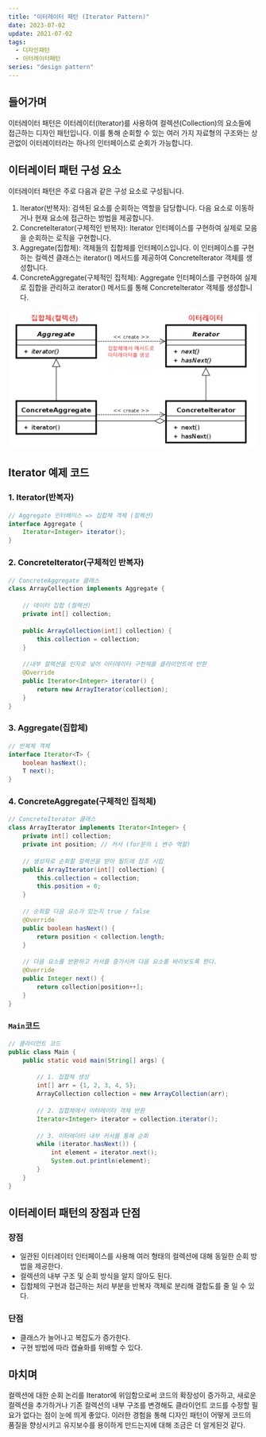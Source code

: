```yaml
---
title: "이터레이터 패턴 (Iterator Pattern)"
date: 2023-07-02
update: 2021-07-02
tags:
  - 디자인패턴
  - 이터레이터패턴
series: "design pattern"
---
```


## 들어가며

이터레이터 패턴은 이터레이터(Iterator)를 사용하여 컬렉션(Collection)의 요소들에 접근하는 디자인 패턴입니다.
이를 통해 순회할 수 있는 여러 가지 자료형의 구조와는 상관없이 이터레이터라는 하나의 인터페이스로 순회가 가능합니다.

## 이터레이터 패턴 구성 요소

이터레이터 패턴은 주로 다음과 같은 구성 요소로 구성됩니다.

1. Iterator(반복자): 검색된 요소를 순회하는 역할을 담당합니다. 다음 요소로 이동하거나 현재 요소에 접근하는 방법을 제공합니다.
2. ConcreteIterator(구체적인 반복자): Iterator 인터페이스를 구현하여 실제로 모음을 순회하는 로직을 구현합니다.
3. Aggregate(집합체): 객체들의 집합체를 인터페이스입니다. 이 인터페이스를 구현하는 컬렉션 클래스는 iterator() 메서드를 제공하여 ConcreteIterator 객체를 생성합니다.
4. ConcreteAggregate(구체적인 집적체): Aggregate 인터페이스를 구현하여 실제로 집합을 관리하고 iterator() 메서드를 통해 ConcreteIterator 객체를 생성합니다.

![inpa.tistory.com/1075](1.png) 

## Iterator 예제 코드

### 1. Iterator(반복자)
```java
// Aggregate 인터페이스 => 집합체 객체 (컬렉션)
interface Aggregate {
    Iterator<Integer> iterator();
}
```

### 2. ConcreteIterator(구체적인 반복자)

```java
// ConcreteAggregate 클래스
class ArrayCollection implements Aggregate {

    // 데이터 집합 (컬렉션)
    private int[] collection;

    public ArrayCollection(int[] collection) {
        this.collection = collection;
    }

    //내부 컬렉션을 인자로 넣어 이터레이터 구현체를 클라이언트에 반환
    @Override
    public Iterator<Integer> iterator() {
        return new ArrayIterator(collection);
    }
}
```

### 3. Aggregate(집합체)

```java
// 반복체 객체
interface Iterator<T> {
    boolean hasNext();
    T next();
}
```

### 4. ConcreteAggregate(구체적인 집적체)

```java
// ConcreteIterator 클래스
class ArrayIterator implements Iterator<Integer> {
    private int[] collection;
    private int position; // 커서 (for문의 i 변수 역할)
    
    // 생성자로 순회할 컬렉션을 받아 필드에 참조 시킴
    public ArrayIterator(int[] collection) {
        this.collection = collection;
        this.position = 0;
    }

    // 순회할 다음 요소가 있는지 true / false
    @Override
    public boolean hasNext() {
        return position < collection.length;
    }

    // 다음 요소를 반환하고 커서를 증가시켜 다음 요소를 바라보도록 한다.
    @Override
    public Integer next() {
        return collection[position++];
    }
}
```

### `Main`코드
```java
// 클라이언트 코드
public class Main {
    public static void main(String[] args) {

        // 1. 집합체 생성
        int[] arr = {1, 2, 3, 4, 5};
        ArrayCollection collection = new ArrayCollection(arr);

        // 2. 집합체에서 이터레이터 객체 반환
        Iterator<Integer> iterator = collection.iterator();
        
        // 3. 이터레이터 내부 커서를 통해 순회
        while (iterator.hasNext()) {
            int element = iterator.next();
            System.out.println(element);
        }
    }
}
```

## 이터레이터 패턴의 장점과 단점

### 장점

- 일관된 이터레이터 인터페이스를 사용해 여러 형태의 컬렉션에 대해 동일한 순회 방법을 제공한다.
- 컬렉션의 내부 구조 및 순회 방식을 알지 않아도 된다.
- 집합체의 구현과 접근하는 처리 부분을 반복자 객체로 분리해 결합도를 줄 일 수 있다.

### 단점

- 클래스가 늘어나고 복잡도가 증가한다.
- 구현 방법에 따라 캡슐화를 위배할 수 있다.

## 마치며

컬렉션에 대한 순회 논리를 Iterator에 위임함으로써 코드의 확장성이 증가하고, 새로운 컬렉션을 추가하거나 기존 컬렉션의 내부 구조를 변경해도 클라이언트 코드를 수정할 필요가 없다는 점이 눈에 띄게 좋았다.
이러한 경험을 통해 디자인 패턴이 어떻게 코드의 품질을 향상시키고 유지보수를 용이하게 만드는지에 대해 조금은 더 알게된것 같다.